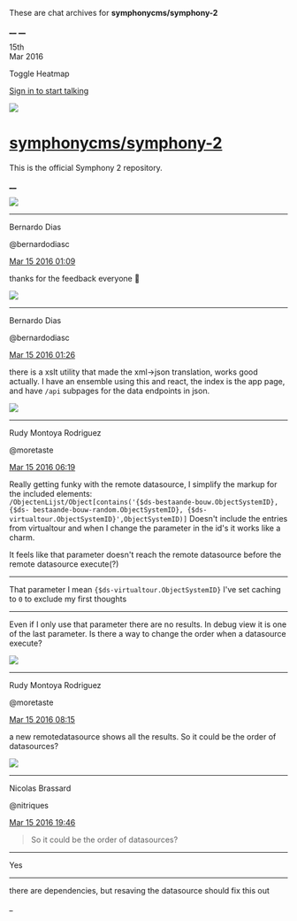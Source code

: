 These are chat archives for **symphonycms/symphony-2**

[__](/symphonycms/symphony-2/archives/2016/03/16)
[__](/symphonycms/symphony-2/archives/2016/03/14)

15th  
Mar 2016

Toggle Heatmap

[Sign in to start talking](/login?action=login&button=archive-login)

![](https://avatars-02.gitter.im/group/iv/3/57542c45c43b8c601977197e?s=48)

#  [symphonycms/symphony-2](/symphonycms/symphony-2)

This is the official Symphony 2 repository.

[ __ ](/orgs/symphonycms/rooms "More symphonycms rooms" )

![](https://avatars1.githubusercontent.com/u/131859?v=3&s=30)

__ __

Bernardo Dias

@bernardodiasc

[Mar 15 2016
01:09](https://gitter.im/symphonycms/symphony-2?at=56e760d63194fbd110971061 ""
)

thanks for the feedback everyone :bow:

![](https://avatars1.githubusercontent.com/u/131859?v=3&s=30)

__ __

Bernardo Dias

@bernardodiasc

[Mar 15 2016
01:26](https://gitter.im/symphonycms/symphony-2?at=56e764c29f24605773d82f66 ""
)

there is a xslt utility that made the xml-&gt;json translation, works good
actually. I have an ensemble using this and react, the index is the app page,
and have `/api` subpages for the data endpoints in json.

![](https://avatars2.githubusercontent.com/u/857982?v=3&s=30)

__ __

Rudy Montoya Rodriguez

@moretaste

[Mar 15 2016
06:19](https://gitter.im/symphonycms/symphony-2?at=56e7a9673194fbd110971c49 ""
)

Really getting funky with the remote datasource, I simplify the markup for the
included elements:  
`/ObjectenLijst/Object[contains('{$ds-bestaande-bouw.ObjectSystemID}, {$ds-
bestaande-bouw-random.ObjectSystemID}, {$ds-
virtualtour.ObjectSystemID}',ObjectSystemID)]` Doesn't include the entries
from virtualtour and when I change the parameter in the id's it works like a
charm.

It feels like that parameter doesn't reach the remote datasource before the
remote datasource execute(?)

__ __

That parameter I mean `{$ds-virtualtour.ObjectSystemID}` I've set caching to
`0` to exclude my first thoughts

__ __

Even if I only use that parameter there are no results. In debug view it is
one of the last parameter. Is there a way to change the order when a
datasource execute?

![](https://avatars2.githubusercontent.com/u/857982?v=3&s=30)

__ __

Rudy Montoya Rodriguez

@moretaste

[Mar 15 2016
08:15](https://gitter.im/symphonycms/symphony-2?at=56e7c4840055f8f35a834456 ""
)

a new remotedatasource shows all the results. So it could be the order of
datasources?

![](https://avatars1.githubusercontent.com/u/771169?v=3&s=30)

__ __

Nicolas Brassard

@nitriques

[Mar 15 2016
19:46](https://gitter.im/symphonycms/symphony-2?at=56e86685618c335373ec22b6 ""
)

> So it could be the order of datasources?

__ __

Yes

__ __

there are dependencies, but resaving the datasource should fix this out

_

